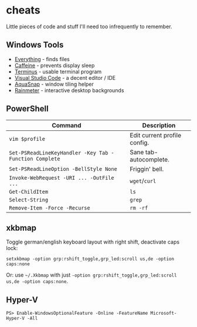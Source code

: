 # cheats
Little pieces of code and stuff I'll need too infrequently to remember.

## Windows Tools
 * [Everything][1] - finds files
 * [Caffeine][2] - prevents display sleep
 * [Terminus][3] - usable terminal program
 * [Visual Studio Code][4] - a decent editor / IDE
 * [AquaSnap][5] - window tiling helper
 * [Rainmeter][6] - interactive desktop backgrounds
 
## PowerShell

Command | Description
------- | ------------------
`vim $profile`| Edit current profile config.
`Set-PSReadLineKeyHandler -Key Tab -Function Complete`| Sane tab-autocomplete.
`Set-PSReadLineOption -BellStyle None`| Friggin' bell. 
`Invoke-WebRequest -URI ... -OutFile ...` | `wget`/`curl`
`Get-ChildItem`| `ls`
`Select-String`| `grep` 
`Remove-Item -Force -Recurse`| `rm -rf`

## xkbmap

Toggle german/english keyboard layout with right shift, deactivate caps lock:

`setxkbmap -option grp:rshift_toggle,grp_led:scroll us,de -option caps:none`

Or: use `~/.Xkbmap` with just `-option grp:rshift_toggle,grp_led:scroll us,de -option caps:none`.

[1]: https://www.voidtools.com/
[2]: https://zhornsoftware.co.uk/caffeine/
[3]: https://eugeny.github.io/terminus/
[4]: https://code.visualstudio.com/
[5]: https://www.nurgo-software.com/products/aquasnap
[6]: https://www.rainmeter.net/

## Hyper-V

`PS> Enable-WindowsOptionalFeature -Online -FeatureName Microsoft-Hyper-V -All`

